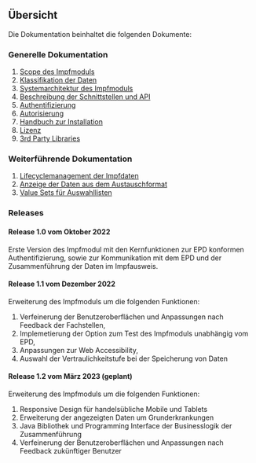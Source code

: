 ## Übersicht

Die Dokumentation beinhaltet die folgenden Dokumente:

### Generelle Dokumentation

1. [Scope des Impfmoduls](./01_Scope.md)
2. [Klassifikation der Daten](./02_Data.md)
3. [Systemarchitektur des Impfmoduls](./03_Architecture.md)
4. [Beschreibung der Schnittstellen und API](./04_Interfaces.md)
5. [Authentifizierung](./05_Authentication.md)
6. [Autorisierung](./06_Authorization.md)
7. [Handbuch zur Installation](./07_Installation.md)
8. [Lizenz](./09_License.md)
9. [3rd Party Libraries](./10_Libraries.md)


### Weiterführende Dokumentation

1. [Lifecyclemanagement der Impfdaten](./101_Lifecycle.md)
2. [Anzeige der Daten aus dem Austauschformat](./102_VACD.md)
3. [Value Sets für Auswahllisten](./103_ValueSets.md)

### Releases

#### Release 1.0 vom Oktober 2022

Erste Version des Impfmodul mit den Kernfunktionen zur EPD konformen Authentifizierung, sowie zur Kommunikation
mit dem EPD und der Zusammenführung der Daten im Impfausweis.

#### Release 1.1 vom Dezember 2022

Erweiterung des Impfmoduls um die folgenden Funktionen:

1. Verfeinerung der Benutzeroberflächen und Anpassungen nach Feedback der Fachstellen,
2. Implemetierung der Option zum Test des Impfmoduls unabhängig vom EPD,
3. Anpassungen zur Web Accessibility,
4. Auswahl der Vertraulichkeitstufe bei der Speicherung von Daten

#### Release 1.2 vom März 2023 (geplant)

Erweiterung des Impfmoduls um die folgenden Funktionen:

1. Responsive Design für handelsübliche Mobile und Tablets
2. Erweiterung der angezeigten Daten um Grunderkrankungen
3. Java Bibliothek und Programming Interface der Businesslogik der Zusammenführung
4. Verfeinerung der Benutzeroberflächen und Anpassungen nach Feedback zukünftiger Benutzer
